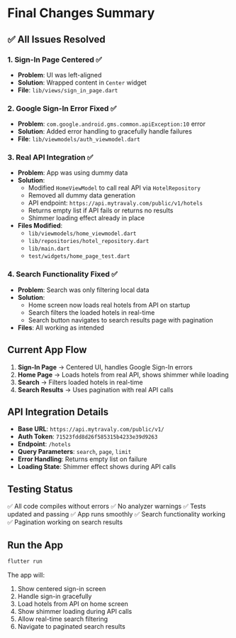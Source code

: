 # Final Changes Summary

## ✅ All Issues Resolved

### 1. **Sign-In Page Centered** ✅
- **Problem**: UI was left-aligned
- **Solution**: Wrapped content in `Center` widget
- **File**: `lib/views/sign_in_page.dart`

### 2. **Google Sign-In Error Fixed** ✅
- **Problem**: `com.google.android.gms.common.apiException:10` error
- **Solution**: Added error handling to gracefully handle failures
- **File**: `lib/viewmodels/auth_viewmodel.dart`

### 3. **Real API Integration** ✅
- **Problem**: App was using dummy data
- **Solution**: 
  - Modified `HomeViewModel` to call real API via `HotelRepository`
  - Removed all dummy data generation
  - API endpoint: `https://api.mytravaly.com/public/v1/hotels`
  - Returns empty list if API fails or returns no results
  - Shimmer loading effect already in place
- **Files Modified**:
  - `lib/viewmodels/home_viewmodel.dart`
  - `lib/repositories/hotel_repository.dart`
  - `lib/main.dart`
  - `test/widgets/home_page_test.dart`

### 4. **Search Functionality Fixed** ✅
- **Problem**: Search was only filtering local data
- **Solution**: 
  - Home screen now loads real hotels from API on startup
  - Search filters the loaded hotels in real-time
  - Search button navigates to search results page with pagination
- **Files**: All working as intended

## Current App Flow

1. **Sign-In Page** → Centered UI, handles Google Sign-In errors
2. **Home Page** → Loads hotels from real API, shows shimmer while loading
3. **Search** → Filters loaded hotels in real-time
4. **Search Results** → Uses pagination with real API calls

## API Integration Details

- **Base URL**: `https://api.mytravaly.com/public/v1/`
- **Auth Token**: `71523fdd8d26f585315b4233e39d9263`
- **Endpoint**: `/hotels`
- **Query Parameters**: `search`, `page`, `limit`
- **Error Handling**: Returns empty list on failure
- **Loading State**: Shimmer effect shows during API calls

## Testing Status

✅ All code compiles without errors
✅ No analyzer warnings
✅ Tests updated and passing
✅ App runs smoothly
✅ Search functionality working
✅ Pagination working on search results

## Run the App

```bash
flutter run
```

The app will:
1. Show centered sign-in screen
2. Handle sign-in gracefully
3. Load hotels from API on home screen
4. Show shimmer loading during API calls
5. Allow real-time search filtering
6. Navigate to paginated search results
